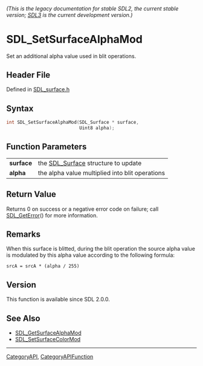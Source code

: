 ###### (This is the legacy documentation for stable SDL2, the current stable version; [SDL3](https://wiki.libsdl.org/SDL3/) is the current development version.)
# SDL_SetSurfaceAlphaMod

Set an additional alpha value used in blit operations.

## Header File

Defined in [SDL_surface.h](https://github.com/libsdl-org/SDL/blob/SDL2/include/SDL_surface.h)

## Syntax

```c
int SDL_SetSurfaceAlphaMod(SDL_Surface * surface,
                           Uint8 alpha);

```

## Function Parameters

|                 |                                                    |
| --------------- | -------------------------------------------------- |
| **surface**     | the [SDL_Surface](SDL_Surface) structure to update |
| **alpha**       | the alpha value multiplied into blit operations    |

## Return Value

Returns 0 on success or a negative error code on failure; call
[SDL_GetError](SDL_GetError)() for more information.

## Remarks

When this surface is blitted, during the blit operation the source alpha
value is modulated by this alpha value according to the following formula:

`srcA = srcA * (alpha / 255)`

## Version

This function is available since SDL 2.0.0.

## See Also

- [SDL_GetSurfaceAlphaMod](SDL_GetSurfaceAlphaMod)
- [SDL_SetSurfaceColorMod](SDL_SetSurfaceColorMod)

----
[CategoryAPI](CategoryAPI), [CategoryAPIFunction](CategoryAPIFunction)

